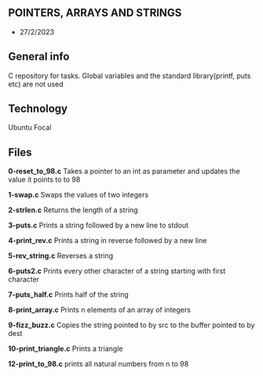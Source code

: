 ## POINTERS, ARRAYS AND STRINGS
* 27/2/2023

## General info
C repository for tasks. Global variables and the standard library(printf, puts etc) are not used

## Technology
Ubuntu Focal

## Files
**0-reset_to_98.c**
Takes a pointer to an int as parameter and updates the value it points to to 98

**1-swap.c**
Swaps the values of two integers

**2-strlen.c**
Returns the length of a string

**3-puts.c**
Prints a string followed by a new line to stdout

**4-print_rev.c**
Prints a string in reverse followed by a new line

**5-rev_string.c**
Reverses a string

**6-puts2.c**
Prints every other character of a string starting with first character

**7-puts_half.c**
Prints half of the string

**8-print_array.c**
Prints n elements of an array of integers

**9-fizz_buzz.c**
Copies the string pointed to by src to the buffer pointed to by dest

**10-print_triangle.c**
Prints a triangle

**12-print_to_98.c**
prints all natural numbers from n to 98
